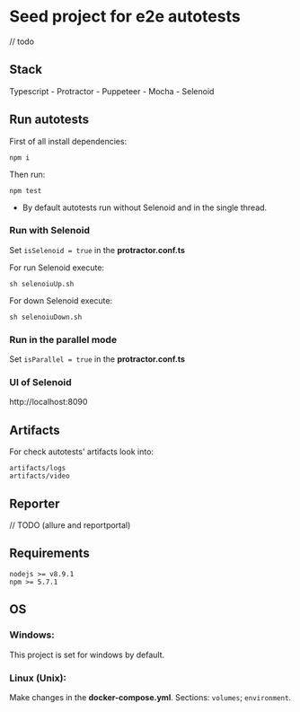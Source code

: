 # Seed project for e2e autotests
// todo

## Stack
Typescript - Protractor - Puppeteer - Mocha - Selenoid

## Run autotests

First of all install dependencies:
```
npm i
```

Then run:
```
npm test
```

* By default autotests run without Selenoid and in the single thread.

### Run with Selenoid
Set `isSelenoid = true` in the **protractor.conf.ts**

For run Selenoid execute:
```
sh selenoiuUp.sh
```

For down Selenoid execute:
```
sh selenoiuDown.sh
```

### Run in the parallel mode
Set `isParallel = true` in the **protractor.conf.ts**

### UI of Selenoid
http://localhost:8090

## Artifacts
For check autotests' artifacts look into:
    
    artifacts/logs
    artifacts/video
    
## Reporter
// TODO (allure and reportportal)

## Requirements
    nodejs >= v8.9.1
    npm >= 5.7.1

## OS

### Windows:
This project is set for windows by default.

### Linux (Unix):
Make changes in the **docker-compose.yml**. Sections: `volumes`; `environment`.
